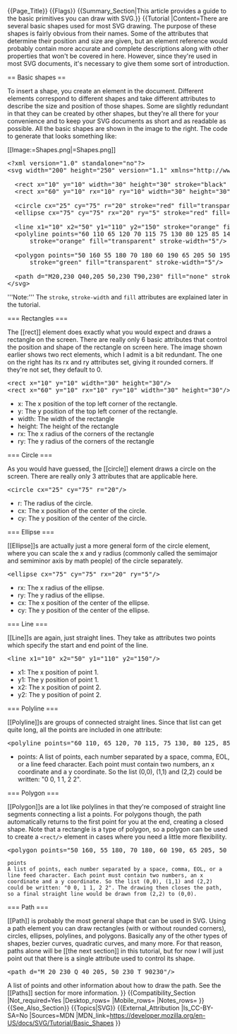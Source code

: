 {{Page_Title}}
{{Flags}}
{{Summary_Section|This article provides a guide to the basic primitives you can draw with SVG.}}
{{Tutorial
|Content=There are several basic shapes used for most SVG drawing. The purpose of these shapes is fairly obvious from their names. Some of the attributes that determine their position and size are given, but an element reference would probably contain more accurate and complete descriptions along with other properties that won't be covered in here. However, since they're used in most SVG documents, it's necessary to give them some sort of introduction.
 
== Basic shapes ==
 
To insert a shape, you create an element in the document. Different elements correspond to different shapes and take different attributes to describe the size and position of those shapes. Some are slightly redundant in that they can be created by other shapes, but they're all there for your convenience and to keep your SVG documents as short and as readable as possible. All the basic shapes are shown in the image to the right. The code to generate that looks something like:
 
[[Image:=Shapes.png|=Shapes.png]]

<pre>&lt;?xml version="1.0" standalone="no"?&gt;
&lt;svg width="200" height="250" version="1.1" xmlns="http://www.w3.org/2000/svg"&gt;

  &lt;rect x="10" y="10" width="30" height="30" stroke="black" fill="transparent" stroke-width="5"/&gt;
  &lt;rect x="60" y="10" rx="10" ry="10" width="30" height="30" stroke="black" fill="transparent" stroke-width="5"/&gt;

  &lt;circle cx="25" cy="75" r="20" stroke="red" fill="transparent" stroke-width="5"/&gt;
  &lt;ellipse cx="75" cy="75" rx="20" ry="5" stroke="red" fill="transparent" stroke-width="5"/&gt;

  &lt;line x1="10" x2="50" y1="110" y2="150" stroke="orange" fill="transparent" stroke-width="5"/&gt;
  &lt;polyline points="60 110 65 120 70 115 75 130 80 125 85 140 90 135 95 150 100 145"
      stroke="orange" fill="transparent" stroke-width="5"/&gt;

  &lt;polygon points="50 160 55 180 70 180 60 190 65 205 50 195 35 205 40 190 30 180 45 180"
      stroke="green" fill="transparent" stroke-width="5"/&gt;

  &lt;path d="M20,230 Q40,205 50,230 T90,230" fill="none" stroke="blue" stroke-width="5"/&gt;
&lt;/svg&gt;</pre>

'''Note:''' The <code>stroke</code>, <code>stroke-width</code> and <code>fill</code> attributes are explained later in the tutorial. 

=== Rectangles ===
 
The [[rect]] element does exactly what you would expect and draws a rectangle on the screen. There are really only 6 basic attributes that control the position and shape of the rectangle on screen here. The image shown earlier shows two rect elements, which I admit is a bit redundant. The one on the right has its rx and ry attributes set, giving it rounded corners. If they're not set, they default to 0.
 
<pre>&lt;rect x="10" y="10" width="30" height="30"/&gt;
&lt;rect x="60" y="10" rx="10" ry="10" width="30" height="30"/&gt;</pre>
  
* x: The x position of the top left corner of the rectangle. 
* y: The y position of the top left corner of the rectangle. 
* width: The width of the rectangle 
* height: The height of the rectangle 
* rx: The x radius of the corners of the rectangle 
* ry: The y radius of the corners of the rectangle  

=== Circle ===
 
As you would have guessed, the [[circle]] element draws a circle on the screen. There are really only 3 attributes that are applicable here.
 
<pre>&lt;circle cx="25" cy="75" r="20"/&gt;</pre>
  
* r: The radius of the circle. 
* cx: The x position of the center of the circle. 
* cy: The y position of the center of the circle.  

=== Ellipse ===
 
[[Ellipse]]s are actually just a more general form of the circle element, where you can scale the x and y radius (commonly called the semimajor and semiminor axis by math people) of the circle separately.

<pre>&lt;ellipse cx="75" cy="75" rx="20" ry="5"/&gt;</pre>
  
* rx: The x radius of the ellipse. 
* ry: The y radius of the ellipse. 
* cx: The x position of the center of the ellipse. 
* cy: The y position of the center of the ellipse.  

=== Line ===
 
[[Line]]s are again, just straight lines. They take as attributes two points which specify the start and end point of the line.

<pre>&lt;line x1="10" x2="50" y1="110" y2="150"/&gt;</pre>
  
* x1: The x position of point 1. 
* y1: The y position of point 1. 
* x2: The x position of point 2. 
* y2: The y position of point 2.  

=== Polyline ===
 
[[Polyline]]s are groups of connected straight lines. Since that list can get quite long, all the points are included in one attribute:
 
<pre>&lt;polyline points="60 110, 65 120, 70 115, 75 130, 80 125, 85 140, 90 135, 95 150, 100 145"/&gt;</pre>
  
* points: A list of points, each number separated by a space, comma, EOL, or a line feed character. Each point must contain two numbers, an x coordinate and a y coordinate. So the list (0,0), (1,1) and (2,2) could be written: "0 0, 1 1, 2 2".  

=== Polygon ===
 
[[Polygon]]s are a lot like polylines in that they're composed of straight line segments connecting a list a points. For polygons though, the path automatically returns to the first point for you at the end, creating a closed shape. Note that a rectangle is a type of polygon, so a polygon can be used to create a <code>&lt;rect/&gt;</code> element in cases where you need a little more flexibility.
 
<pre>&lt;polygon points="50 160, 55 180, 70 180, 60 190, 65 205, 50 195, 35 205, 40 190, 30 180, 45 180"/&gt;</pre>
  
    points 
    A list of points, each number separated by a space, comma, EOL, or a line feed character. Each point must contain two numbers, an x coordinate and a y coordinate. So the list (0,0), (1,1) and (2,2) could be written: "0 0, 1 1, 2 2". The drawing then closes the path, so a final straight line would be drawn from (2,2) to (0,0).  

=== Path ===
 
[[Path]] is probably the most general shape that can be used in SVG. Using a path element you can draw rectangles (with or without rounded corners), circles, ellipses, polylines, and polygons. Basically any of the other types of shapes, bezier curves, quadratic curves, and many more. For that reason, paths alone will be [[the next section]] in this tutorial, but for now I will just point out that there is a single attribute used to control its shape.

 
<pre>&lt;path d="M 20 230 Q 40 205, 50 230 T 90230"/&gt;</pre>
   
A list of points and other information about how to draw the path. See the [[Paths]] section for more information.
}}
{{Compatibility_Section
|Not_required=Yes
|Desktop_rows=
|Mobile_rows=
|Notes_rows=
}}
{{See_Also_Section}}
{{Topics|SVG}}
{{External_Attribution
|Is_CC-BY-SA=No
|Sources=MDN
|MDN_link=https://developer.mozilla.org/en-US/docs/SVG/Tutorial/Basic_Shapes
}}